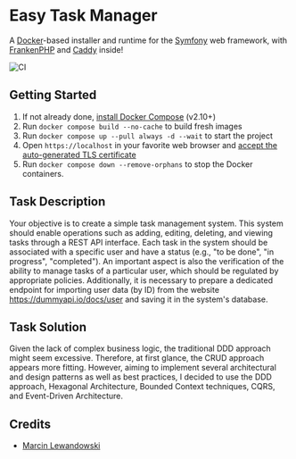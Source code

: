 # Easy Task Manager

A [Docker](https://www.docker.com/)-based installer and runtime for the [Symfony](https://symfony.com) web framework,
with [FrankenPHP](https://frankenphp.dev) and [Caddy](https://caddyserver.com/) inside!

![CI](https://github.com/dunglas/symfony-docker/workflows/CI/badge.svg)

## Getting Started

1. If not already done, [install Docker Compose](https://docs.docker.com/compose/install/) (v2.10+)
2. Run `docker compose build --no-cache` to build fresh images
3. Run `docker compose up --pull always -d --wait` to start the project
4. Open `https://localhost` in your favorite web browser and [accept the auto-generated TLS certificate](https://stackoverflow.com/a/15076602/1352334)
5. Run `docker compose down --remove-orphans` to stop the Docker containers.

## Task Description

Your objective is to create a simple task management system. This system should enable operations such as adding, editing, deleting, and viewing tasks through a REST API interface. Each task in the system should be associated with a specific user and have a status (e.g., "to be done", "in progress", "completed"). An important aspect is also the verification of the ability to manage tasks of a particular user, which should be regulated by appropriate policies. Additionally, it is necessary to prepare a dedicated endpoint for importing user data (by ID) from the website https://dummyapi.io/docs/user and saving it in the system's database.

## Task Solution

Given the lack of complex business logic, the traditional DDD approach might seem excessive. Therefore, at first glance, the CRUD approach appears more fitting. However, aiming to implement several architectural and design patterns as well as best practices, I decided to use the DDD approach, Hexagonal Architecture, Bounded Context techniques, CQRS, and Event-Driven Architecture.

## Credits

- [Marcin Lewandowski](https://github.com/martio)
